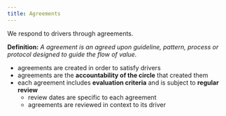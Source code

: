 ```yaml
---
title: Agreements
---
```



We respond to drivers through agreements.

**Definition:** _A agreement is an agreed upon guideline, pattern, process or protocol designed to guide the flow of value._


* agreements are created in order to satisfy drivers 
* agreements are the **accountability of the circle** that created them
* each agreement includes **evaluation criteria** and is subject to **regular review**
    *  review dates are specific to each agreement
    *  agreements are reviewed in context to its driver

